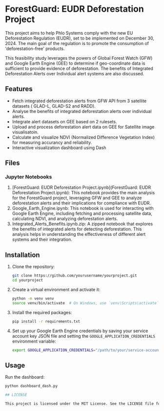 # ForestGuard: EUDR Deforestation Project

This project aims to help Phlo Systems comply with the new EU Deforestation Regulation (EUDR), set to be implemented on December 30, 2024. The main goal of the regulation is to promote the consumption of 'deforestation-free' products. 

This feasibility study leverages the powers of Global Forest Watch (GFW) and Google Earth Engine (GEE) to determine if geo-coordinate data is sufficient to provide evidence of deforestation. The benefits of Integrated Deforestation Alerts over Individual alert systems are also discussed.

## Features

- Fetch integrated deforestation alerts from GFW API from 3 satellite datasets ( GLAD-L, GLAD-S2 and RADD).
- Analyse the benefits of integrated deforestation alerts over individual alerts.
- Integrate alert datasets on GEE based on 2 rulesets.
- Upload and process deforestation alert data on GEE for Satellite image visualisatoin.
- Calculate and visualize NDVI (Normalized Difference Vegetation Index) for measuring accurancy and reliability.
- Interactive visualization dashboard using Dash

## Files

### Jupyter Notebooks
1. [ForestGuard: EUDR Deforestation Project.ipynb](ForestGuard: EUDR Deforestation Project.ipynb): This notebook provides the main analysis for the ForestGuard project, leveraging GFW and GEE to analyze deforestation alerts and their implications for compliance with EUDR.
2. Google_Earth_Engine.ipynb: This notebook is used for interacting with Google Earth Engine, including fetching and processing satellite data, calculating NDVI, and analyzing deforestation alerts.
3. Integrated_Alerts_Benefits.ipynb.zip: A zipped notebook that explores the benefits of integrated alerts for detecting deforestation. This analysis helps in understanding the effectiveness of different alert systems and their integration.

## Installation

1. Clone the repository:
    ```bash
    git clone https://github.com/yourusername/yourproject.git
    cd yourproject
    ```

2. Create a virtual environment and activate it:
    ```bash
    python -m venv venv
    source venv/bin/activate  # On Windows, use `venv\Scripts\activate`
    ```

3. Install the required packages:
    ```bash
    pip install -r requirements.txt
    ```

4. Set up your Google Earth Engine credentials by saving your service account key JSON file and setting the `GOOGLE_APPLICATION_CREDENTIALS` environment variable:
    ```bash
    export GOOGLE_APPLICATION_CREDENTIALS="/path/to/your/service-account-file.json"
    ```

## Usage

Run the dashboard:
```bash
python dashboard_dash.py

## LICENSE

This project is licensed under the MIT License. See the LICENSE file for more details.
